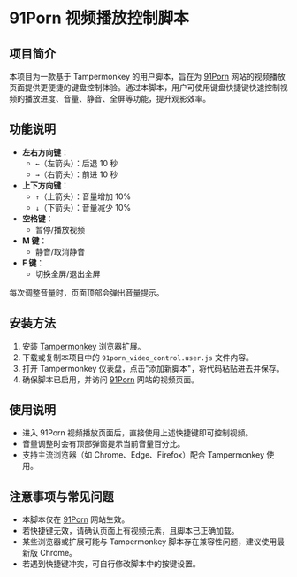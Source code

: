 # 91Porn 视频播放控制脚本

## 项目简介

本项目为一款基于 Tampermonkey 的用户脚本，旨在为 [91Porn](https://www.91porn.com/) 网站的视频播放页面提供更便捷的键盘控制体验。通过本脚本，用户可使用键盘快捷键快速控制视频的播放进度、音量、静音、全屏等功能，提升观影效率。

## 功能说明

- **左右方向键**：
  - `←`（左箭头）：后退 10 秒
  - `→`（右箭头）：前进 10 秒
- **上下方向键**：
  - `↑`（上箭头）：音量增加 10%
  - `↓`（下箭头）：音量减少 10%
- **空格键**：
  - 暂停/播放视频
- **M 键**：
  - 静音/取消静音
- **F 键**：
  - 切换全屏/退出全屏

每次调整音量时，页面顶部会弹出音量提示。

## 安装方法

1. 安装 [Tampermonkey](https://www.tampermonkey.net/) 浏览器扩展。
2. 下载或复制本项目中的 `91porn_video_control.user.js` 文件内容。
3. 打开 Tampermonkey 仪表盘，点击"添加新脚本"，将代码粘贴进去并保存。
4. 确保脚本已启用，并访问 [91Porn](https://www.91porn.com/) 网站的视频页面。

## 使用说明

- 进入 91Porn 视频播放页面后，直接使用上述快捷键即可控制视频。
- 音量调整时会有顶部弹窗提示当前音量百分比。
- 支持主流浏览器（如 Chrome、Edge、Firefox）配合 Tampermonkey 使用。

## 注意事项与常见问题

- 本脚本仅在 [91Porn](https://www.91porn.com/) 网站生效。
- 若快捷键无效，请确认页面上有视频元素，且脚本已正确加载。
- 某些浏览器或扩展可能与 Tampermonkey 脚本存在兼容性问题，建议使用最新版 Chrome。
- 若遇到快捷键冲突，可自行修改脚本中的按键设置。
